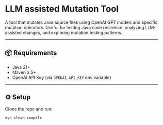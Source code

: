 # LLM assisted Mutation Tool

A tool that mutates Java source files using OpenAI GPT models and specific mutation operators. Useful for testing Java code resilience, analyzing LLM-assisted changes, and exploring mutation testing patterns.

---

## 📦 Requirements

- Java 21+
- Maven 3.5+
- OpenAI API Key (via `OPENAI_API_KEY` env variable)

---

## ⚙️ Setup

Clone the repo and run:

```bash
mvn clean compile
```


